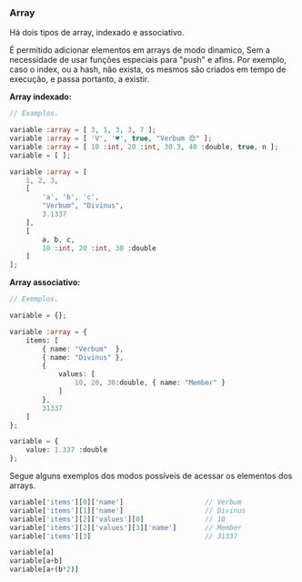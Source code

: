 ### Array

Há dois tipos de array, indexado e associativo.

É permitido adicionar elementos em arrays de modo dinamico, Sem a necessidade de usar funções especiais para "push" e afins. Por exemplo, caso o index, ou a hash, não exista, os mesmos são criados em tempo de execução, e passa portanto, a existir.

<b>Array indexado:</b>

```php
// Examplos.

variable :array = [ 3, 1, 3, 3, 7 ];
variable :array = [ 'V', '♥', true, "Verbum 😍" ];
variable :array = [ 10 :int, 20 :int, 30.3, 40 :double, true, n ];
variable = [ ];

variable :array = [
    1, 2, 3,
    [
        'a', 'b', 'c',
        "Verbum", "Divinus",
        3.1337
    ],
    [
        a, b, c,
        10 :int, 20 :int, 30 :double
    ]
];
```

<b>Array associativo:</b>

```php
// Exemplos.

variable = {};

variable :array = {
    items: [
        { name: "Verbum"  },
        { name: "Divinus" },
        {
            values: [
                10, 20, 30:double, { name: "Member" }
            ]
        },
        31337
    ]
};

variable = {
    value: 1.337 :double
};
```

Segue alguns exemplos dos modos possíveis de acessar os elementos dos arrays.

```php
variable['items'][0]['name']                    // Verbum
variable['items'][1]['name']                    // Divinus
variable['items'][2]['values'][0]               // 10
variable['items'][2]['values'][3]['name']       // Member
variable['items'][3]                            // 31337

variable[a]
variable[a+b]
variable[a+(b*2)]
```


